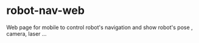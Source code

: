 # robot-nav-web
Web page for mobile to control robot's navigation and show robot's pose , camera, laser ...
